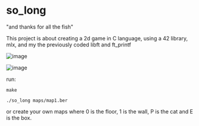 # so_long
"and thanks for all the fish"

This project is about creating a 2d game in C language, using a 42 library, mlx, and my the previously coded libft and ft_printf

![image](https://user-images.githubusercontent.com/98065645/210613231-c0ca1e5d-d8de-403b-ac46-35121f562194.png)

![image](https://user-images.githubusercontent.com/98065645/210612665-bc4cdf30-1ab7-4419-ae71-b404abe1c45d.png)

run:

``` make ``` 

``` ./so_long maps/map1.ber ```

or create your own maps where 0 is the floor, 1 is the wall, P is the cat and E is the box.
